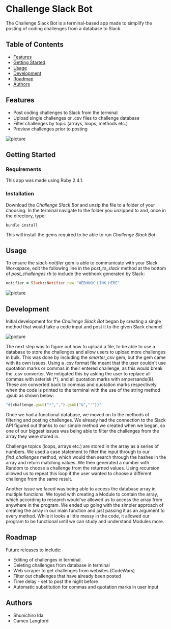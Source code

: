 # Challenge Slack Bot
The Challenge Slack Bot is a terminal-based app made to simplify the posting of coding challenges from a database to Slack.

## Table of Contents
* [Features](#features)
* [Getting Started](#getting-started)
* [Usage](#usage)
* [Development](#development)
* [Roadmap](#roadmap)
* [Authors](#authors)

## Features
* Post coding challenges to Slack from the terminal
* Upload single challenges or .csv files to challenge database
* Filter challenges by topic (arrays, loops, methods etc.)
* Preview challenges prior to posting

![picture](img/sample1.gif)

## Getting Started

### Requirements
This app was made using Ruby 2.4.1.
### Installation
Download the *Challenge Slack Bot* and unzip the file to a folder of your choosing. In the terminal navigate to the folder you unzipped to and, once in the directory, type:
```
bundle install
```
This will install the gems required to be able to run *Challenge Slack Bot*.

## Usage
To ensure the *slack-notifier* gem is able to communicate with your Slack Workspace, edit the following line in the *post_to_slack* method at the bottom of *post_challenges.rb* to include the webhook generated by Slack:
```ruby
notifier = Slack::Notifier.new "WEBHOOK_LINK_HERE" 
```

![picture](img/sample2.gif)

## Development

Initial development for the *Challenge Slack Bot* began by creating a single method that would take a code input and post it to the given Slack channel.

![picture](img/concept.jpg)

The next step was to figure out how to upload a file, to be able to use a database to store the challenges and allow users to upload more challenges in bulk. This was done by including the *smarter_csv* gem, but the gem came with its own issues. Using a .csv format file meant that the user couldn't use quotation marks or commas in their entered challenge, as this would break the .csv converter. We mitigated this by asking the user to replace all commas with asterisk (*), and all quotation marks with ampersands(&). These are converted back to commas and quotation marks respectively when the code is printed to the terminal with the use of the string method .gsub as shown below:

```ruby
"#{challenge.gsub("*",",").gsub("&","'")}"
```

Once we had a functional database, we moved on to the methods of filtering and posting challenges. We already had the connection to the Slack API figured out thanks to our simple method we created when we began, so one of our biggest issues was being able to filter the challenges from the array they were stored in.

Challenge topics (loops, arrays etc.) are stored in the array as a series of numbers. We used a case statement to filter the input through to our *find_challenges* method, which would then search through the hashes in the array and return matching values. We then generated a number with Random to choose a challenge from the returned values. Using recursion allowed us to repeat this loop if the user wanted to choose a different challenge from the same result.

Another issue we faced was being able to access the database array in multiple functions. We toyed with creating a Module to contain the array, which according to research would've allowed us to access the array from anywhere in the program. We ended up going with the simpler approach of creating the array in our main function and just passing it as an argument to every method. While it looks a little messy in the code, it allowed our program to be functional until we can study and understand Modules more.



## Roadmap
Future releases to include:
* Editing of challenges in terminal
* Deleting challenges from database in terminal
* Web scraper to get challenges from websites (CodeWars)
* Filter out challenges that have already been posted
* Time delay - set to post the night before
* Automatic substitution for commas and quotation marks in user input

## Authors
* Shunichiro Ida
* Cameo Langford
